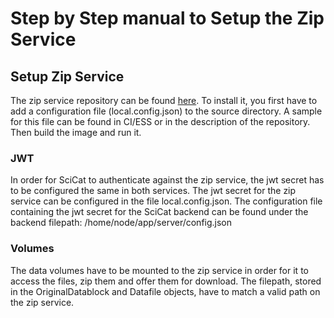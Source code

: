 # Step by Step manual to Setup the Zip Service

## Setup Zip Service

The zip service repository can be found [here](https://github.com/SciCatProject/zip-service).
To install it, you first have to add a configuration file (local.config.json) to the source directory. A sample for this file can be found in CI/ESS or in the description of the repository.
Then build the image and run it.


### JWT

In order for SciCat to authenticate against the zip service, the jwt secret has to be configured the same in both services. The jwt secret for the zip service can be configured in the file local.config.json. The configuration file containing the jwt secret for the SciCat backend can be found under the backend filepath:
/home/node/app/server/config.json


### Volumes

The data volumes have to be mounted to the zip service in order for it to access the files, zip them and offer them for download. The filepath, stored in the OriginalDatablock and Datafile objects, have to match a valid path on the zip service.
